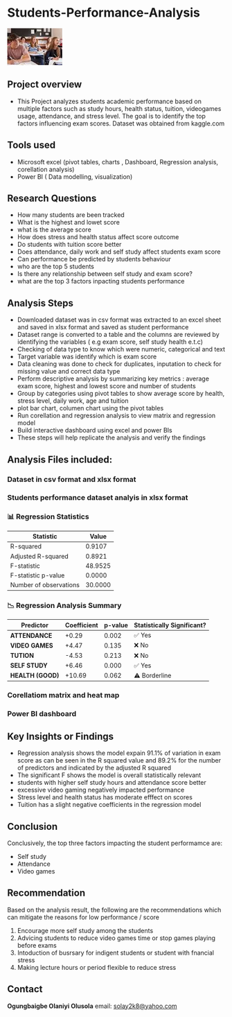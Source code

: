 # Students-Performance-Analysis

![Alt text](https://github.com/Ogungbaigbe-Olaniyi/Students-Performance-Analysis/blob/main/download.jpg?raw=true)
## Project overview
- This Project analyzes students academic performance based on multiple factors such as study hours, health status, tuition, videogames usage, attendance, and stress level. The goal is to identify the top factors influencing exam scores. Dataset was obtained from kaggle.com 
## Tools used
- Microsoft excel (pivot tables, charts , Dashboard, Regression analysis, corellation analysis)
- Power BI ( Data modelling, visualization)
## Research Questions
- How many students are been tracked
- What is the highest and lowet score
- what is the average score
- How does stress and health status affect score outcome
- Do students with tuition score better
- Does attendance, daily work and self study affect students exam score
- Can performance be predicted by students behaviour
- who are the top 5 students
- Is there any relationship between self study and exam score?
- what are the top 3 factors inpacting students performance
## Analysis Steps
- Downloaded dataset was in csv format was extracted to an excel sheet and saved in xlsx format and saved as student performance
- Dataset range is converted to a table and the columns are reviewed by identifying the variables ( e.g exam score, self study health e.t.c)
- Checking of data type to know which were numeric, categorical and text
- Target variable was identify which is exam score
- Data cleaning was done to check for duplicates, inputation to check for missing value and correct data type
- Perform descriptive analysis by summarizing key metrics : average exam score, highest and lowest score and number of students
- Group by categories using pivot tables to show average score by health, stress level, daily work, age and tuition
- plot bar chart, columen chart using the pivot tables
- Run corellation and regression analysis to view matrix and regression model
- Build interactive dashboard using excel and power BIs
- These steps will help replicate the analysis and verify the findings
## Analysis Files included:
### Dataset in csv format and xlsx format
### Students performance dataset analyis in xlsx format

### 📊 Regression Statistics
| Statistic              | Value   |
|------------------------|---------|
| R-squared              | 0.9107  |
| Adjusted R-squared     | 0.8921  |
| F-statistic            | 48.9525 |
| F-statistic p-value    | 0.0000  |
| Number of observations | 30.0000 

### 📉 Regression Analysis Summary
| Predictor        | Coefficient | p-value | Statistically Significant? |
|------------------|-------------|---------|-----------------------------|
| **ATTENDANCE**   | +0.29       | 0.002   | ✅ Yes                      |
| **VIDEO GAMES**  | +4.47       | 0.135   | ❌ No                       |
| **TUTION**       | -4.53       | 0.213   | ❌ No                       |
| **SELF STUDY**   | +6.46       | 0.000   | ✅ Yes                      |
| **HEALTH (GOOD)**| +10.69      | 0.062   | ⚠️ Borderline               |

### Corellatiom matrix and heat map 

### Power BI dashboard

## Key Insights or Findings
- Regression analysis shows the model expain 91.1% of variation in exam score as can be seen in the R squared value and 89.2% for the number of predictors and indicated by the adjusted R squared
- The significant F shows the model is overall statistically relevant
- students with higher self study hours and attendance score better
- excessive video gaming negatively impacted performance
- Stress level and health status has moderate efffect on scores
- Tuition has a slight negative coefficients in the regression model
## Conclusion
Conclusively, the top three factors impacting the student performamce are:
- Self study
- Attendance
- Video games
## Recommendation 
Based on the analysis result, the following are the recommendations which can mitigate the reasons for low performance / score
1. Encourage more self study among the students
2. Advicing students to reduce video games time or stop games playing before exams
3. Intoduction of busrsary for indigent students or student with fnancial stress
4. Making lecture hours or period flexible to reduce stress
## Contact
**Ogungbaigbe Olaniyi Olusola**
email: solay2k8@yahoo.com
